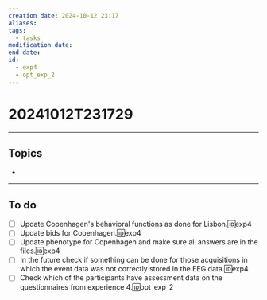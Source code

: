 ```yaml
---
creation date: 2024-10-12 23:17
aliases: 
tags:
  - tasks
modification date: 
end date: 
id:
  - exp4
  - opt_exp_2
---
```

# 20241012T231729
---
## Topics
+ 
---
## To do
- [ ] Update Copenhagen's behavioral functions as done for Lisbon.🆔exp4
- [ ] Update bids for Copenhagen.🆔exp4
- [ ] Update phenotype for Copenhagen and make sure all answers are in the files.🆔exp4
- [ ] In the future check if something can be done for those acquisitions in which the event data was not correctly stored in the EEG data.🆔exp4
- [ ] Check which of the participants have assessment data on the questionnaires from experience 4.🆔opt_exp_2 